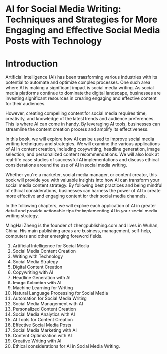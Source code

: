 # AI for Social Media Writing: Techniques and Strategies for More Engaging and Effective Social Media Posts with Technology

# Introduction

Artificial Intelligence (AI) has been transforming various industries with its potential to automate and optimize complex processes. One such area where AI is making a significant impact is social media writing. As social media platforms continue to dominate the digital landscape, businesses are investing significant resources in creating engaging and effective content for their audiences.

However, creating compelling content for social media requires time, creativity, and knowledge of the latest trends and audience preferences. This is where AI can come in handy. By leveraging AI tools, businesses can streamline the content creation process and amplify its effectiveness.

In this book, we will explore how AI can be used to improve social media writing techniques and strategies. We will examine the various applications of AI in content creation, including copywriting, headline generation, image selection, and personalized content recommendations. We will also look at real-life case studies of successful AI implementations and discuss ethical considerations around the use of AI in social media writing.

Whether you're a marketer, social media manager, or content creator, this book will provide you with valuable insights into how AI can transform your social media content strategy. By following best practices and being mindful of ethical considerations, businesses can harness the power of AI to create more effective and engaging content for their social media channels.

In the following chapters, we will explore each application of AI in greater detail and provide actionable tips for implementing AI in your social media writing strategy.

MingHai Zheng is the founder of zhengpublishing.com and lives in Wuhan, China. His main publishing areas are business, management, self-help, computers and other emerging foreword fields.





1. Artificial Intelligence for Social Media
2. Social Media Content Creation
3. Writing with Technology
4. Social Media Strategy
5. Digital Content Creation
6. Copywriting with AI
7. Headline Generation with AI
8. Image Selection with AI
9. Machine Learning for Writing
10. Natural Language Processing for Social Media
11. Automation for Social Media Writing
12. Social Media Management with AI
13. Personalized Content Creation
14. Social Media Analytics with AI
15. AI Tools for Content Creation
16. Effective Social Media Posts
17. Social Media Marketing with AI
18. Content Optimization with AI
19. Creative Writing with AI
20. Ethical considerations for AI in Social Media Writing.

